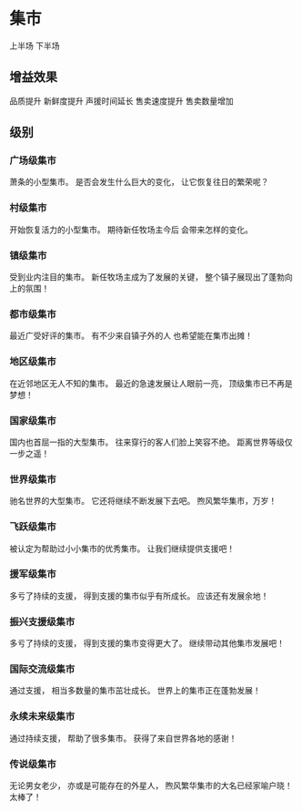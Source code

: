# 集市

上半场
下半场

## 增益效果

品质提升
新鲜度提升
声援时间延长
售卖速度提升
售卖数量增加

## 级别

### 广场级集市

萧条的小型集市。
是否会发生什么巨大的变化，
让它恢复往日的繁荣呢？

### 村级集市

开始恢复活力的小型集市。
期待新任牧场主今后
会带来怎样的变化。

### 镇级集市

受到业内注目的集市。
新任牧场主成为了发展的关键，
整个镇子展现出了蓬勃向上的氛围！

### 都市级集市

最近广受好评的集市。
有不少来自镇子外的人
也希望能在集市出摊！

### 地区级集市

在近邻地区无人不知的集市。
最近的急速发展让人眼前一亮，
顶级集市已不再是梦想！

### 国家级集市

国内也首屈一指的大型集市。
往来穿行的客人们脸上笑容不绝。
距离世界等级仅一步之遥！

### 世界级集市

驰名世界的大型集市。
它还将继续不断发展下去吧。
煦风繁华集市，万岁！

### 飞跃级集市

被认定为帮助过小小集市的优秀集市。
让我们继续提供支援吧！

### 援军级集市

多亏了持续的支援，
得到支援的集市似乎有所成长。
应该还有发展余地！

### 振兴支援级集市

多亏了持续的支援，
得到支援的集市变得更大了。
继续带动其他集市发展吧！

### 国际交流级集市

通过支援，
相当多数量的集市茁壮成长。
世界上的集市正在蓬勃发展！

### 永续未来级集市

通过持续支援，
帮助了很多集市。
获得了来自世界各地的感谢！

### 传说级集市

无论男女老少，
亦或是可能存在的外星人，
煦风繁华集市的大名已经家喻户晓！
太棒了！
